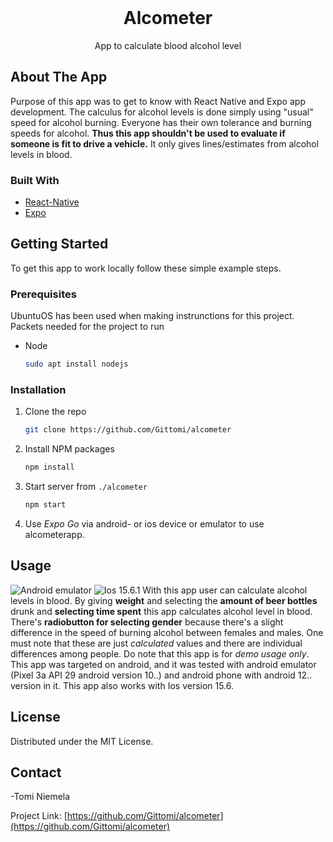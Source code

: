 
<div id="top"></div>

<br />
<div align="center">
  <h1 align="center">Alcometer</h1>
   <p align="center">
    App to calculate blood alcohol level
    <br />
  </p>
</div>


## About The App

Purpose of this app was to get to know with React Native and Expo app development. The calculus for alcohol levels is done simply using "usual" speed for alcohol burning. Everyone has their own tolerance and burning speeds for alcohol. **Thus this app shouldn't be used to evaluate if someone is fit to drive a vehicle.** It only gives lines/estimates from alcohol levels in blood.

### Built With

* [React-Native](https://reactnative.dev/)
* [Expo](https://expo.dev/)


## Getting Started

To get this app to work locally follow these simple example steps.


### Prerequisites

UbuntuOS has been used when making instrunctions for this project.
Packets needed for the project to run
* Node
  ```sh
  sudo apt install nodejs
  ```

### Installation
 
1. Clone the repo
   ```sh
   git clone https://github.com/Gittomi/alcometer
   ```
2. Install NPM packages
   ```sh
   npm install
   ```
3. Start server from `./alcometer`
   ```sh
   npm start
   ```
4. Use _Expo Go_ via android- or ios device or emulator to use alcometerapp.

## Usage
![_Android emulator_](https://user-images.githubusercontent.com/91623447/193353254-04936bfb-8d42-45ab-b1a5-0e6c3b8f9f2b.png)
![_Ios 15.6.1_](https://user-images.githubusercontent.com/91623447/193352913-48399001-e281-489f-a95e-9887230088a6.PNG)
With this app user can calculate alcohol levels in blood. By giving **weight** and selecting the **amount of beer bottles** drunk and **selecting time spent** this app calculates alcohol level in blood. There's **radiobutton for selecting gender** because there's a slight difference in the speed of burning alcohol between females and males. One must note that these are just _calculated_ values and there are individual differences among people. Do note that this app is for _demo usage only_. This app was targeted on android, and it was tested with android emulator (Pixel 3a API 29 android version 10..) and android phone with android 12.. version in it. This app also works with Ios version 15.6.

## License

Distributed under the MIT License.

## Contact

-Tomi Niemela 

Project Link: [https://github.com/Gittomi/alcometer](https://github.com/Gittomi/alcometer)

